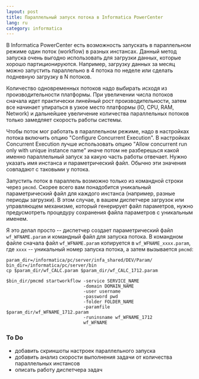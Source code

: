 ```yaml
---
layout: post
title: Параллельный запуск потока в Informatica PowerCenter
lang: ru
category: informatica
---
```


В Informatica PowerCenter есть возможность запускать в параллельном режиме один поток (workflow) в разных инстансах. Данный метод запуска очень выгодно использовать для загрузки данных, которые хорошо партиционируются. Например, загрузку данных за месяц можно запустить параллельно в 4 потока по неделе или сделать подневную загрузку в N потоков.

Количество одновременных потоков надо выбирать исходя из производительности платформы. При увеличении числа потоков сначала идет практически линейный рост производительности, затем все начинает упираться в узкое место платформы (IO, CPU, RAM, Network) и дальнейшее увеличение количества параллельных потоков только замедляет скорость работы системы.

Чтобы поток мог работать в параллельном режиме, надо в настройках потока включить опцию "Configure Concurrent Execution". В настройках Concurrent Execution лучше использовать опцию "Allow concurrent run only with unique instance name" иначе потом не разберешься какой именно параллельный запуск за какую часть работы отвечает. Нужно указать имя инстанса и параметрический файл. Обычно эти значения совпадают с таковыми у потока.

Запустить поток в параллель возможно только из командной строки через `pmcmd`. Скорее всего вам понадобится уникальный параметрический файл для каждого инстанса (например, разные периоды загрузки). В этом случае, в вашем диспетчере загрузок или управляющем механизме, который генерирует файл параметров, нужно предусмотреть процедуру сохранения файла параметров с уникальным именем.

Я это делал просто -- диспетчер создает параметрический файл `wf_WFNAME.param` и командный файл для запуска потока. В командном файле сначала файл `wf_WFNAME.param` копируется в `wf_WFNAME_xxxx.param`, где `xxxx` -- уникальный номер запуска потока, а затем вызывается `pmcmd`:
  
    param_dir=/informatica/pc/server/infa_shared/DEV/Param/
    bin_dir=/informatica/pc/server/bin 
    cp $param_dir/wf_CALC.param $param_dir/wf_CALC_1712.param

    $bin_dir/pmcmd startworkflow -service SERVICE_NAME
                                 -domain DOMAIN_NAME
                                 -user username
                                 -password pwd
                                 -folder FOLDER_NAME
                                 -paramfile $param_dir/wf_WFNAME_1712.param
                                 -runinsname wf_WFNAME_1712
                                 wf_WFNAME


### To Do

* добавить скриншоты настроек параллельного запуска
* добавить анализ скорости выполнения задачи от количества параллельных инстансов
* описать работу диспетчера задач
